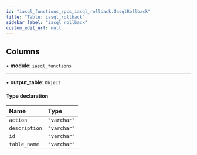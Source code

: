 ```yaml
---
id: "iasql_functions_rpcs_iasql_rollback.IasqlRollback"
title: "Table: iasql_rollback"
sidebar_label: "iasql_rollback"
custom_edit_url: null
---
```


## Columns

• **module**: `iasql_functions`

___

• **output\_table**: `Object`

#### Type declaration

| Name | Type |
| :------ | :------ |
| `action` | ``"varchar"`` |
| `description` | ``"varchar"`` |
| `id` | ``"varchar"`` |
| `table_name` | ``"varchar"`` |
